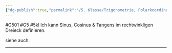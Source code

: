 ```yaml
---
{"dg-publish":true,"permalink":"/5. Klasse/Trigonometrie, Polarkoordinaten/Definition von Sinus, Cosinus & Tangens/"}
---
```


#G501 #G5 #5kl
Ich kann Sinus, Cosinus & Tangens im rechtwinkligen Dreieck definieren.

siehe auch:
___


